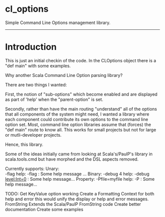 cl_options
==========

Simple Command Line Options management library.

-----

# Introduction

This is just an initial checkin of the code.
In the CLOptions object there is a "def main" with some examples.

Why another Scala Command Line Option parsing library?

There are two things I wanted:

First, the notion of "sub-options" which become enabled and are displayed
as part of 'help' when the "parent-option" is set.

Secondly, rather than have the main routing "understand" all of the
options that all components of the system might need, I wanted a 
library where each component could contribute its own options to
the command line option set. Most, command line option libraries
assume that (forces) the "def main" route to know all. This works 
for small projects but not for large or mutli-developer projects.

Hence, this library.

Some of the ideas initially came from looking at Scala's/PaulP's library in
scala.tools.cmd but have morphed and the DSL aspects removed.

Currently supports:
    Unary:  
        -flag
        help:
            -flag  : Some help message ...
    Binary:
        -debug 4
        help:
            -debug <level:Int=0> : Some help message...
    Property:
        -Pfile=myfile
        help:
            -P<file name:String=Outfile> : Some help message...

TODO:
  Get KeyValue option working
  Create a Formatting Context for both help and error
    this would unify the display or help and error messages.
  FromString
    Extends the Scala/PaulP FromString code
  Create better documentation
  Create some examples


